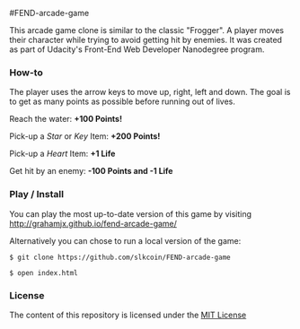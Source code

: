 #FEND-arcade-game

This arcade game clone is similar to the classic "Frogger". A player moves their
character while trying to avoid getting hit by enemies. It was created as part of
Udacity's Front-End Web Developer Nanodegree program.

### How-to

The player uses the arrow keys to move up, right, left and down.
The goal is to get as many points as possible before running out of lives.

Reach the water: **+100 Points!**

Pick-up a _Star_ or _Key_ Item: **+200 Points!**

Pick-up a _Heart_ Item: **+1 Life**

Get hit by an enemy: **-100 Points and -1 Life**

### Play / Install

You can play the most up-to-date version of this game by visiting http://grahamjx.github.io/fend-arcade-game/

Alternatively you can chose to run a local version of the game:

`$ git clone https://github.com/slkcoin/FEND-arcade-game`

`$ open index.html`

### License

The content of this repository is licensed under the [MIT License](https://opensource.org/licenses/MIT)
